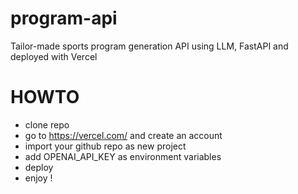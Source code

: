 # program-api
Tailor-made sports program generation API using LLM, FastAPI and deployed with Vercel

# HOWTO
- clone repo
- go to https://vercel.com/ and create an account
- import your github repo as new project
- add OPENAI_API_KEY as environment variables
- deploy
- enjoy !
